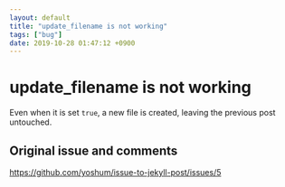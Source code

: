 ```yaml
---
layout: default
title: "update_filename is not working"
tags: ["bug"]
date: 2019-10-28 01:47:12 +0900
---
```


# update_filename is not working

Even when it is set `true`, a new file is created, leaving the previous post untouched.

## Original issue and comments

https://github.com/yoshum/issue-to-jekyll-post/issues/5
